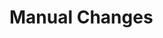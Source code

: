 # Manual Changes
<!-- TODO
* 0.1.9 - 1.0
* 0.1.8 - 1.0 RC4
* 0.1.7 - 1.0 RC3
* 0.1.6 - 1.0 RC2
* 0.1.5 - 1.0 RC1
* 0.1.4 - 1.0 beta release
* 0.1.3 - Add files in manual-CN
* 0.1.2 - Add files in manual-EN
* 0.1.1 - Initial release
-->